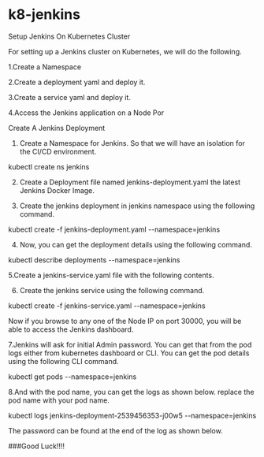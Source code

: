 # k8-jenkins

Setup Jenkins On Kubernetes Cluster

For setting up a Jenkins cluster on Kubernetes, we will do the following.


1.Create a Namespace

2.Create a deployment yaml and deploy it.

3.Create a service yaml and deploy it.

4.Access the Jenkins application on a Node Por


Create A Jenkins Deployment

1. Create a Namespace for Jenkins. So that we will have an isolation for the CI/CD environment.


kubectl create ns jenkins


2. Create a Deployment file named jenkins-deployment.yaml the latest Jenkins Docker Image.


3. Create the jenkins deployment in jenkins namespace using the following command.


kubectl create -f jenkins-deployment.yaml --namespace=jenkins


4. Now, you can get the deployment details using the following command.


kubectl  describe deployments --namespace=jenkins


 5.Create a jenkins-service.yaml file with the following contents.
 
 
 6. Create the jenkins service using the following command.
 

kubectl create -f jenkins-service.yaml --namespace=jenkins


Now if you browse to any one of the Node IP on port 30000, you will be able to access the Jenkins dashboard.


 7.Jenkins will ask for initial Admin password. You can get that from the pod logs either from kubernetes dashboard or  CLI. You can get the pod details using the following CLI command.


kubectl get pods --namespace=jenkins


8.And with the pod name, you can get the logs as shown below. replace the pod name with your pod name.



kubectl logs jenkins-deployment-2539456353-j00w5 --namespace=jenkins


The password can be found at the end of the log as shown below.

###Good Luck!!!!



